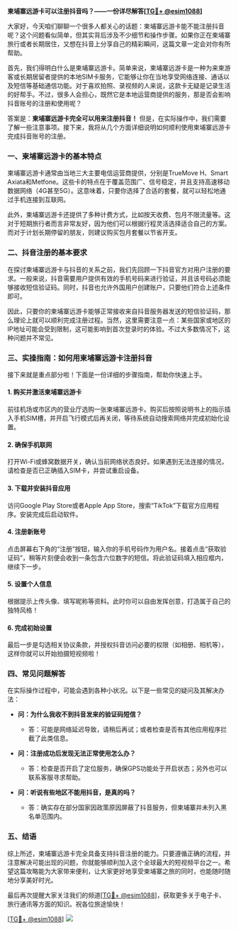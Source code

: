 **柬埔寨远游卡可以注册抖音吗？——一份详尽解答[[TG💪+ @esim1088](https://t.me/s/esim1088)]**

大家好，今天咱们聊聊一个很多人都关心的话题：柬埔寨远游卡能不能注册抖音呢？这个问题看似简单，但其实背后涉及不少细节和操作步骤。如果你正在柬埔寨旅行或者长期居住，又想在抖音上分享自己的精彩瞬间，这篇文章一定会对你有所帮助。

首先，我们得明白什么是柬埔寨远游卡。简单来说，柬埔寨远游卡是一种为来柬游客或长期居留者提供的本地SIM卡服务，它能够让你在当地享受网络连接、通话以及短信等基础通信功能。对于喜欢拍照、录视频的人来说，这款卡无疑是记录生活的好帮手。不过，很多人会担心，既然它是本地运营商提供的服务，那是否会影响抖音账号的注册和使用呢？

答案是：**柬埔寨远游卡完全可以用来注册抖音！** 但是，在实际操作中，我们需要了解一些注意事项。接下来，我将从几个方面详细说明如何顺利使用柬埔寨远游卡完成抖音账号的注册。

### **一、柬埔寨远游卡的基本特点**

柬埔寨远游卡通常由当地三大主要电信运营商提供，分别是TrueMove H、Smart Axiata和Metfone。这些卡的特点在于覆盖范围广、信号稳定，并且支持高速移动数据网络（4G甚至5G）。这意味着，只要你选择了合适的套餐，就可以轻松地通过手机连接到互联网。

此外，柬埔寨远游卡还提供了多种计费方式，比如按天收费、包月不限流量等。这对于短期旅行者而言非常友好，因为他们可以根据行程灵活选择适合自己的方案。而对于计划长期停留的朋友，则建议购买包月套餐以节省开支。

### **二、抖音注册的基本要求**

在探讨柬埔寨远游卡与抖音的关系之前，我们先回顾一下抖音官方对用户注册的要求。一般来说，抖音需要用户提供有效的手机号码来进行验证，并且该号码必须能够接收短信验证码。同时，抖音也允许外国用户创建账户，只要他们符合上述条件即可。

因此，只要你的柬埔寨远游卡能够正常接收来自抖音服务器发送的短信验证码，那么理论上就可以顺利完成注册过程。当然，这里需要注意一点：某些国家或地区的IP地址可能会受到限制，这可能影响到首次登录时的体验。不过大多数情况下，这种问题并不常见。

### **三、实操指南：如何用柬埔寨远游卡注册抖音**

接下来就是重点部分啦！下面是一份详细的步骤指南，帮助你快速上手。

#### **1. 购买并激活柬埔寨远游卡**
前往机场或市区内的营业厅选购一张柬埔寨远游卡。购买后按照说明书上的指示插入手机SIM槽，并开启飞行模式后再关闭，等待系统自动搜索网络并完成初始化设置。

#### **2. 确保手机联网**
打开Wi-Fi或蜂窝数据开关，确认当前网络状态良好。如果遇到无法连接的情况，请检查是否已正确插入SIM卡，并尝试重启设备。

#### **3. 下载并安装抖音应用**
访问Google Play Store或者Apple App Store，搜索“TikTok”下载官方应用程序。安装完成后启动软件。

#### **4. 注册新账号**
点击屏幕右下角的“注册”按钮，输入你的手机号码作为用户名。接着点击“获取验证码”，稍等片刻便会收到一条包含六位数字的短信。将此验证码填入相应框内，继续下一步。

#### **5. 设置个人信息**
根据提示上传头像、填写昵称等资料。此时你可以自由发挥创意，打造属于自己的独特风格！

#### **6. 完成初始设置**
最后一步是勾选相关协议条款，并授权抖音访问必要的权限（如相册、相机等），这样你就可以开始拍摄短视频啦！

### **四、常见问题解答**

在实际操作过程中，可能会遇到各种小状况。以下是一些常见的疑问及其解决办法：

- **问：为什么我收不到抖音发来的验证码短信？**
  - 答：可能是网络延迟导致，请稍后再试；或者检查是否有其他应用程序拦截了此类信息。
  
- **问：注册成功后发现无法正常使用怎么办？**
  - 答：检查是否开启了定位服务，确保GPS功能处于开启状态；另外也可以联系客服寻求帮助。

- **问：听说有些地区不能用抖音，是真的吗？**
  - 答：确实存在部分国家因政策原因屏蔽了抖音服务，但柬埔寨并未列入黑名单范围内。

### **五、结语**

综上所述，柬埔寨远游卡完全具备支持抖音注册的能力。只要遵循正确的流程，并注意解决可能出现的问题，你就能够顺利加入这个全球最大的短视频平台之一。希望这篇攻略能为大家带来便利，让大家更好地享受柬埔寨之旅的同时，也能随时随地分享美好时光。

最后再次提醒大家关注我们的频道[[TG💪+ @esim1088](https://t.me/s/esim1088)]，获取更多关于电子卡、旅行通讯等方面的知识。祝各位旅途愉快！

[[TG💪+ @esim1088](https://t.me/s/esim1088)] ![](https://i.postimg.cc/4NQfJmqS/Snipaste-2025-05-13-00-14-12.png)